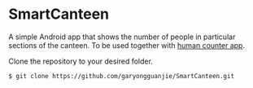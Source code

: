 # SmartCanteen


A simple Android app that shows the number of people in particular sections of the canteen. To be used together with [human counter app](https://github.com/garyongguanjie/Human-Counter).

Clone the repository to your desired folder.

```
$ git clone https://github.com/garyongguanjie/SmartCanteen.git
```

